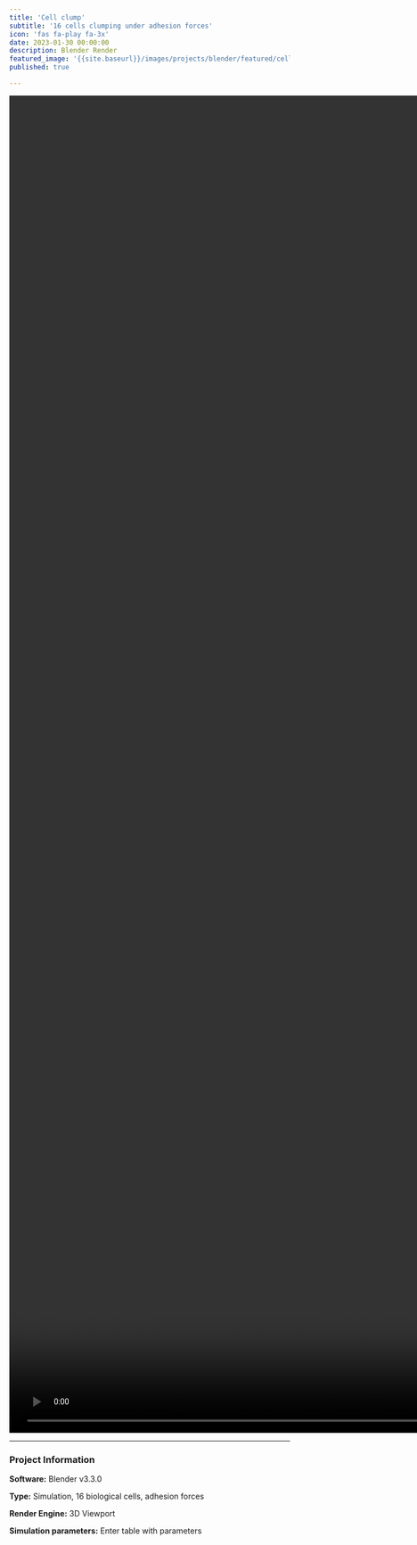 ```yaml
---
title: 'Cell clump'
subtitle: '16 cells clumping under adhesion forces'
icon: 'fas fa-play fa-3x'
date: 2023-01-30 00:00:00
description: Blender Render
featured_image: '{{site.baseurl}}/images/projects/blender/featured/cellclumping.png'
published: true

---
```


<video style="width:100vh; height:60vh;" controls loop autoplay>
    <source src="{{site.baseurl}}/images/projects/blender/full_size/cellclumping.mp4" type="video/mp4">
</video>

---

### Project Information

**Software:** Blender v3.3.0

**Type:** Simulation, 16 biological cells, adhesion forces

**Render Engine:** 3D Viewport

**Simulation parameters:** Enter table with parameters
